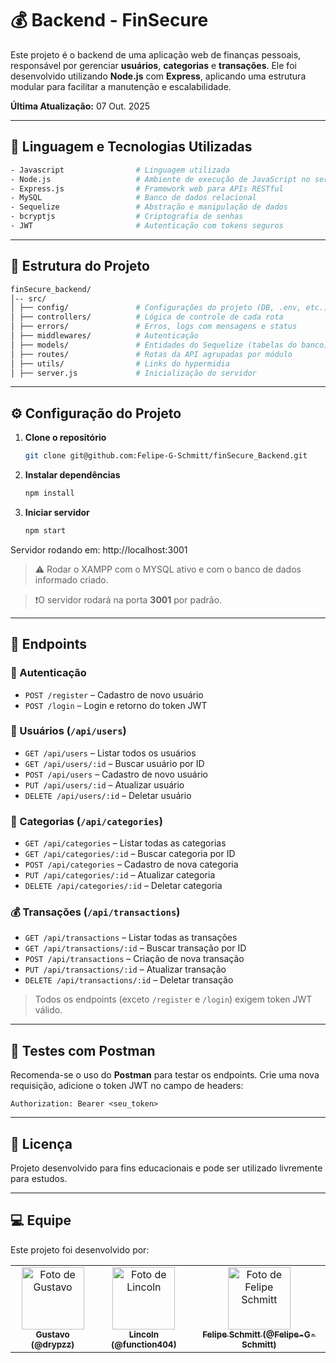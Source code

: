 # 💰 Backend - FinSecure

Este projeto é o backend de uma aplicação web de finanças pessoais, responsável por gerenciar **usuários**, **categorias** e **transações**.
Ele foi desenvolvido utilizando **Node.js** com **Express**, aplicando uma estrutura modular para facilitar a manutenção e escalabilidade.

**Última Atualização:** 07 Out. 2025

---

## 🔧 Linguagem e Tecnologias Utilizadas

```bash
- Javascript                # Linguagem utilizada
- Node.js                   # Ambiente de execução de JavaScript no servidor
- Express.js                # Framework web para APIs RESTful
- MySQL                     # Banco de dados relacional
- Sequelize                 # Abstração e manipulação de dados
- bcryptjs                  # Criptografia de senhas 
- JWT                       # Autenticação com tokens seguros
```

---

## 📁 Estrutura do Projeto

```bash
finSecure_backend/ 
│-- src/ 
│ ├── config/               # Configurações do projeto (DB, .env, etc.)
│ ├── controllers/          # Lógica de controle de cada rota
│ ├── errors/               # Erros, logs com mensagens e status
│ ├── middlewares/          # Autenticação
│ ├── models/               # Entidades do Sequelize (tabelas do banco) 
│ ├── routes/               # Rotas da API agrupadas por módulo
│ ├── utils/                # Links do hypermidia
│ ├── server.js             # Inicialização do servidor
```

---

## ⚙️ Configuração do Projeto

1. **Clone o repositório**  
   ```bash
   git clone git@github.com:Felipe-G-Schmitt/finSecure_Backend.git
   ```

2. **Instalar dependências**  
   ```bash
   npm install
   ```

3. **Iniciar servidor**  
   ```bash
   npm start
   ```
Servidor rodando em: http://localhost:3001

> ⚠️ Rodar o XAMPP com o MYSQL ativo e com o banco de dados informado criado. 

> ❗O servidor rodará na porta **3001** por padrão.

---

## 📌 Endpoints

### 🔑 Autenticação
- `POST /register` – Cadastro de novo usuário
- `POST /login` – Login e retorno do token JWT

### 👤 Usuários (`/api/users`)
- `GET /api/users` – Listar todos os usuários
- `GET /api/users/:id` – Buscar usuário por ID
- `POST /api/users` – Cadastro de novo usuário
- `PUT /api/users/:id` – Atualizar usuário
- `DELETE /api/users/:id` – Deletar usuário

### 📃 Categorias (`/api/categories`)
- `GET /api/categories` – Listar todas as categorias
- `GET /api/categories/:id` – Buscar categoria por ID
- `POST /api/categories` – Cadastro de nova categoria
- `PUT /api/categories/:id` – Atualizar categoria
- `DELETE /api/categories/:id` – Deletar categoria

### 💰 Transações (`/api/transactions`)
- `GET /api/transactions` – Listar todas as transações
- `GET /api/transactions/:id` – Buscar transação por ID
- `POST /api/transactions` – Criação de nova transação
- `PUT /api/transactions/:id` – Atualizar transação
- `DELETE /api/transactions/:id` – Deletar transação

> Todos os endpoints (exceto `/register` e `/login`) exigem token JWT válido.

---

## 🧪 Testes com Postman

Recomenda-se o uso do **Postman** para testar os endpoints. Crie uma nova requisição, adicione o token JWT no campo de headers:

```
Authorization: Bearer <seu_token>
```

---

## 📝 Licença

Projeto desenvolvido para fins educacionais e pode ser utilizado livremente para estudos.

---

## 💻 Equipe

Este projeto foi desenvolvido por:

<table>
  <tr>
    <td align="center">
      <a href="https://github.com/drypzz">
        <img src="https://avatars.githubusercontent.com/u/79218936?v=4" width="100px;" alt="Foto de Gustavo"/>
        <br />
        <sub><b>Gustavo (@drypzz)</b></sub>
      </a>
    </td>
    <td align="center">
      <a href="https://github.com/function404">
        <img src="https://avatars.githubusercontent.com/u/79523461?v=4" width="100px;" alt="Foto de Lincoln"/>
        <br />
        <sub><b>Lincoln (@function404)</b></sub>
      </a>
    </td>
    <td align="center">
      <a href="https://github.com/Felipe-G-Schmitt">
        <img src="https://avatars.githubusercontent.com/u/79218944?v=4" width="100px;" alt="Foto de Felipe Schmitt"/>
        <br />
        <sub><b>Felipe Schmitt (@Felipe-G-Schmitt)</b></sub>
      </a>
    </td>
  </tr>
</table>
